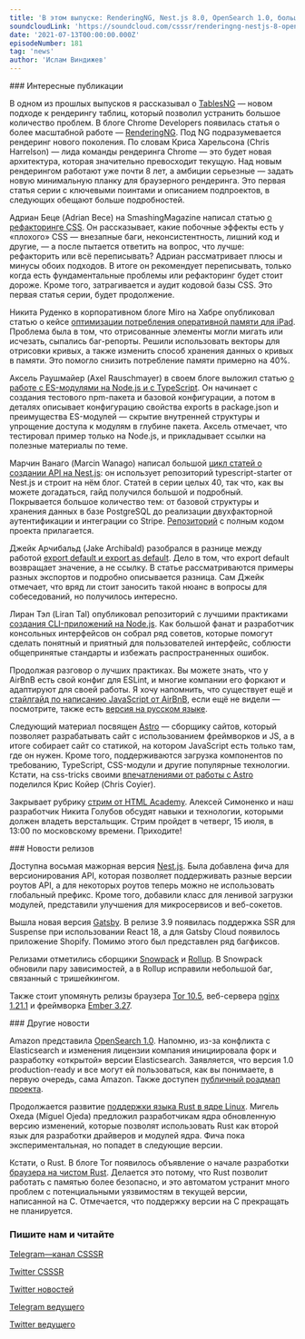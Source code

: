 ```yaml
---
title: 'В этом выпуске: RenderingNG, Nest.js 8.0, OpenSearch 1.0, большой цикл статей о создании API с Nest.js, рефакторинг CSS, а также стрим HTML Academy о навыках и технологиях для верстальщиков.'
soundcloudLink: 'https://soundcloud.com/csssr/renderingng-nestjs-8-opensearch-10-api-s-nestjs-refaktoring-css-strim-html-academy-o-verstke'
date: '2021-07-13T00:00:00.000Z'
episodeNumber: 181
tag: 'news'
author: 'Ислам Виндижев'
---
```


<ParagraphWithImage imageName="manWithLaptop">
  ### Интересные публикации

В одном из прошлых выпусков я рассказывал о [TablesNG](https://developer.chrome.com/blog/tablesng/) — новом подходе к рендерингу таблиц, который позволил устранить большое количество проблем. В блоге Chrome Developers появилась статья о более масштабной работе — [RenderingNG](https://developer.chrome.com/blog/renderingng/). Под NG подразумевается рендеринг нового поколения. По словам Криса Харельсона (Chris Harrelson) — лида команды рендеринга Chrome — это будет новая архитектура, которая значительно превосходит текущую. Над новым рендерингом работают уже почти 8 лет, а амбиции серьезные — задать новую минимальную планку для браузерного рендеринга. Это первая статья серии с ключевыми поинтами и описанием подпроектов, в следующих обещают больше подробностей.
</ParagraphWithImage>

Адриан Беце (Adrian Bece) на SmashingMagazine написал статью [о рефакторинге CSS](https://www.smashingmagazine.com/2021/07/refactoring-css-introduction-part1/). Он рассказывает, какие побочные эффекты есть у «плохого» CSS — внезапные баги, неконсистентность, лишний код и другие, — а после пытается ответить на вопрос, что лучше: рефакторить или всё переписывать? Адриан рассматривает плюсы и минусы обоих подходов. В итоге он рекомендует переписывать, только когда есть фундаментальные проблемы или рефакторинг будет стоит дороже. Кроме того, затрагивается и аудит кодовой базы CSS. Это первая статья серии, будет продолжение.

Никита Руденко в корпоративном блоге Miro на Хабре опубликовал статью о кейсе [оптимизации потребления оперативной памяти для iPad](https://habr.com/ru/company/miro/blog/566426/). Проблема была в том, что отрисованные элементы могли мигать или исчезать, сыпались баг-репорты. Решили использовать векторы для отрисовки кривых, а также изменить способ хранения данных о кривых в памяти. Это помогло снизить потребление памяти примерно на 40%.

Аксель Раушмайер (Axel Rauschmayer) в своем блоге выложил статью [о работе с ES-модулями на Node.js и с TypeScript](https://2ality.com/2021/06/typescript-esm-nodejs.html). Он начинает с создания тестового npm-пакета и базовой конфигурации, а потом в деталях описывает конфигурацию свойства exports в package.json и преимущества ES-модулей — скрытие внутренней структуры и упрощение доступа к модулям в глубине пакета. Аксель отмечает, что тестировал пример только на Node.js, и прикладывает ссылки на полезные материалы по теме.

Марчин Ванаго (Marcin Wanago) написал большой [цикл статей о создании API на Nest.js](https://wanago.io/2021/07/12/api-nestjs-confirming-email/): он использует репозиторий typescript-starter от Nest.js и строит на нём блог. Статей в серии целых 40, так что, как вы можете догадаться, гайд получился большой и подробный. Покрывается большое количество тем: от базовой структуры и хранения данных в базе PostgreSQL до реализации двухфакторной аутентификации и интеграции со Stripe. [Репозиторий](https://github.com/mwanago/nestjs-typescript) с полным кодом проекта прилагается.

Джейк Арчибальд (Jake Archibald) разобрался в разнице между работой [export default и export as default](https://jakearchibald.com/2021/export-default-thing-vs-thing-as-default/). Дело в том, что export default возвращает значение, а не ссылку. В статье рассматриваются примеры разных экспортов и подробно описывается разница. Сам Джейк отмечает, что вряд ли стоит заносить такой нюанс в вопросы для собеседований, но получилось интересно.

Лиран Тэл (Liran Tal) опубликовал репозиторий с лучшими практиками [создания CLI-приложений на Node.js](https://github.com/lirantal/nodejs-cli-apps-best-practices). Как большой фанат и разработчик консольных интерфейсов он собрал ряд советов, которые помогут сделать понятный и приятный для пользователей интерфейс, соблюсти общепринятые стандарты и избежать распространенных ошибок.

Продолжая разговор о лучших практиках. Вы можете знать, что у AirBnB есть свой конфиг для ESLint, и многие компании его форкают и адаптируют для своей работы. Я хочу напомнить, что существует ещё и [стайлгайд по написанию JavaScript от AirBnB](https://github.com/airbnb/javascript/), если ещё не видели — посмотрите, также есть [версия на русском языке](https://github.com/leonidlebedev/javascript-airbnb).

Следующий материал посвящен [Astro](https://astro.build/blog/introducing-astro) — сборщику сайтов, который позволяет разрабатывать сайт с использованием фреймворков и JS, а в итоге собирает сайт со статикой, на котором JavaScript есть только там, где он нужен. Кроме того, поддерживаются загрузка компонентов по требованию, TypeScript, CSS-модули и другие популярные технологии. Кстати, на css-tricks своими [впечатлениями от работы с Astro](https://css-tricks.com/a-look-at-building-with-astro/) поделился Крис Койер (Chris Coyier).

Закрывает рубрику [стрим от HTML Academy](https://css.sr/t5q). Алексей Симоненко и наш разработчик Никита Голубов обсудят навыки и технологии, которыми должен владеть верстальщик. Стрим пройдет в четверг, 15 июля, в 13:00 по московскому времени. Приходите!

<ParagraphWithImage imageName="laptopNews" >
  ### Новости релизов

Доступна восьмая мажорная версия [Nest.js](https://github.com/nestjs/nest/releases/tag/v8.0.0). Была добавлена фича для версионирования API, которая позволяет поддерживать разные версии роутов API, а для некоторых роутов теперь можно не использовать глобальный префикс. Кроме того, добавили класс для ленивой загрузки модулей, представили улучшения для микросервисов и веб-сокетов.
</ParagraphWithImage>

Вышла новая версия [Gatsby](https://www.gatsbyjs.com/docs/reference/release-notes/v3.9/). В релизе 3.9 появилась поддержка SSR для Suspense при использовании React 18, а для Gatsby Cloud появилось приложение Shopify. Помимо этого был представлен ряд багфиксов.

Релизами отметились сборщики [Snowpack](https://github.com/snowpackjs/snowpack/releases/tag/v3.8.0) и [Rollup](https://github.com/rollup/rollup/releases/tag/v2.53.1). В Snowpack обновили пару зависимостей, а в Rollup исправили небольшой баг, связанный с тришейкингом.

Также стоит упомянуть релизы браузера [Tor 10.5](https://blog.torproject.org/new-release-tor-browser-105), веб-сервера [nginx 1.21.1](https://mailman.nginx.org/pipermail/nginx-announce/2021/000304.html) и фреймворка [Ember 3.27](https://blog.emberjs.com/ember-3-27-released).

<ParagraphWithImage imageName="laptopDialog">
  ### Другие новости

Amazon представила [OpenSearch 1.0](https://aws.amazon.com/blogs/opensource/opensearch-1-0-launches/). Напомню, из-за конфликта с Elasticsearch и изменения лицензии компания инициировала форк и разработку «открытой» версии Elasticsearch. Заявляется, что версия 1.0 production-ready и все могут ей пользоваться, как вы понимаете, в первую очередь, сама Amazon. Также доступен [публичный роадмап проекта](https://github.com/orgs/opensearch-project/projects/1).
</ParagraphWithImage>

Продолжается развитие [поддержки языка Rust в ядре Linux](https://lkml.org/lkml/2021/7/4/171). Мигель Охеда (Miguel Ojeda) предложил разработчикам ядра обновленную версию изменений, которые позволят использовать Rust как второй язык для разработки драйверов и модулей ядра. Фича пока экспериментальная, но попадет в следующие версии.

Кстати, о Rust. В блоге Tor появилось объявление о начале разработки [браузера на чистом Rust](https://blog.torproject.org/announcing-arti). Делается это потому, что Rust позволит работать с памятью более безопасно, и это автоматом устранит много проблем с потенциальными уязвимостям в текущей версии, написанной на C. Отмечается, что поддержку версии на C прекращать не планируется.

  ### Пишите нам и читайте
  [Telegram—канал CSSSR](https://t.me/csssr)

  [Twitter CSSSR](https://twitter.com/csssr_dev)

  [Twitter новостей](https://twitter.com/csssr_news)

  [Telegram ведущего](https://t.me/Vindizh)

  [Twitter ведущего](https://twitter.com/Vindizh)
